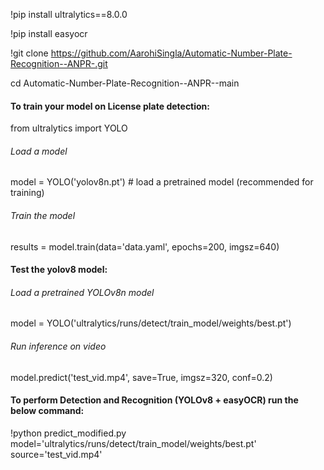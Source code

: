 !pip install ultralytics==8.0.0

!pip install easyocr

!git clone https://github.com/AarohiSingla/Automatic-Number-Plate-Recognition--ANPR-.git

cd Automatic-Number-Plate-Recognition--ANPR--main


#### To train your model on License plate detection:

from ultralytics import YOLO

###### Load a model
model = YOLO('yolov8n.pt')  # load a pretrained model (recommended for training)

###### Train the model
results = model.train(data='data.yaml', epochs=200, imgsz=640) 


#### Test the yolov8 model:

###### Load a pretrained YOLOv8n model
model = YOLO('ultralytics/runs/detect/train_model/weights/best.pt')

###### Run inference on video
model.predict('test_vid.mp4', save=True, imgsz=320, conf=0.2)



#### To perform Detection and Recognition (YOLOv8 + easyOCR) run the below command: 

!python predict_modified.py model='ultralytics/runs/detect/train_model/weights/best.pt' source='test_vid.mp4' 
